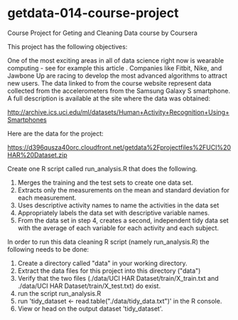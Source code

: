 # getdata-014-course-project
Course Project for Geting and Cleaning Data course by Coursera

This project has the following objectives:

One of the most exciting areas in all of data science right now is wearable computing - see for example this article . Companies like Fitbit, Nike, and Jawbone Up are racing to develop the most advanced algorithms to attract new users. The data linked to from the course website represent data collected from the accelerometers from the Samsung Galaxy S smartphone. A full description is available at the site where the data was obtained:

http://archive.ics.uci.edu/ml/datasets/Human+Activity+Recognition+Using+Smartphones

Here are the data for the project:

https://d396qusza40orc.cloudfront.net/getdata%2Fprojectfiles%2FUCI%20HAR%20Dataset.zip

 Create one R script called run_analysis.R that does the following. 

1. Merges the training and the test sets to create one data set.
2. Extracts only the measurements on the mean and standard deviation for each measurement. 
3. Uses descriptive activity names to name the activities in the data set
4. Appropriately labels the data set with descriptive variable names. 
5. From the data set in step 4, creates a second, independent tidy data set with the average of each variable for each activity and each subject.

In order to run this data cleaning R script (namely run_analysis.R) the following needs to be done:

1. Create a directory called "data" in your working directory. 
2. Extract the data files for this project into this directory ("data")
3. Verify that the two files (./data/UCI HAR Dataset/train/X_train.txt and ./data/UCI HAR Dataset/train/X_test.txt) do exist.
4. run the script run_analysis.R 
5. run 'tidy_dataset <- read.table("./data/tidy_data.txt")' in the R console.
5. View or head on the output dataset 'tidy_dataset'. 
